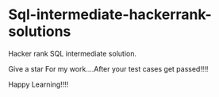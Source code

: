 # Sql-intermediate-hackerrank-solutions
Hacker rank SQL intermediate solution.

Give a star For my work....After your test cases get passed!!!!

Happy Learning!!!!



